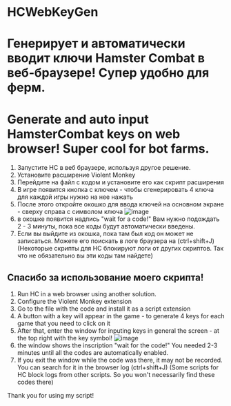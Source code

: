 # HCWebKeyGen
# Генерирует и автоматически вводит ключи Hamster Combat в веб-браузере! Супер удобно для ферм.
# Generate and auto input HamsterCombat keys on web browser! Super cool for bot farms. 

1) Запустите HC в веб браузере, используя другое решение.
2) Установите расширение Violent Monkey
3) Перейдите на файл с кодом и установите его как скрипт расширения
4) В игре появится кнопка с ключем - чтобы сгенерировать 4 ключа для каждой игры нужно на нее нажать
5) После этого откройте окошко для ввода ключей на основном экране - сверху справа с символом ключа
![image](https://github.com/user-attachments/assets/086dd538-b27d-4d1c-b056-b4dcd5bc3180)
6) в окошке появится надпись "wait for a code!" Вам нужно подождать 2 - 3 минуты, пока все коды будут автоматически введены.
7) Если вы выйдите из окошка, пока там был код он может не записаться. Можете его поискать в логе браузера на (ctrl+shift+J)
(Некоторые скрипты для HC блокируют логи от других скриптов. Так что не обязательно вы эти коды там найдете)

Спасибо за использование моего скрипта!
---

1) Run HC in a web browser using another solution.
2) Configure the Violent Monkey extension
3) Go to the file with the code and install it as a script extension
4) A button with a key will appear in the game - to generate 4 keys for each game that you need to click on it
5) After that, enter the window for inputing keys in general the screen - at the top right with the key symbol!
![image](https://github.com/user-attachments/assets/086dd538-b27d-4d1c-b056-b4dcd5bc3180)
6) the window shows the inscription "wait for the code!" You needed 2-3 minutes until all the codes are automatically enabled.
7) If you exit the window while the code was there, it may not be recorded. You can search for it in the browser log (ctrl+shift+J)
(Some scripts for HC block logs from other scripts. So you won't necessarily find these codes there)

Thank you for using my script!
